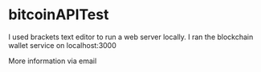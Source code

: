 # bitcoinAPITest

I used brackets text editor to run a web server locally. 
I ran the blockchain wallet service on localhost:3000

More information via email

